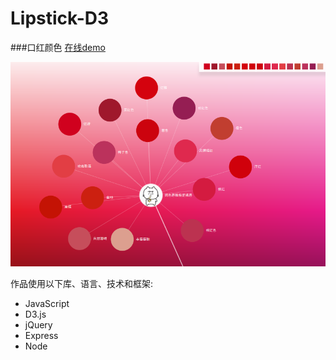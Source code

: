 # Lipstick-D3

###口红颜色
[在线demo][heroku]

[heroku]: http://wpy.movecss.com/
![Full Page](./docs/1.png)

作品使用以下库、语言、技术和框架:
* JavaScript
* D3.js
* jQuery
* Express
* Node

<br>
